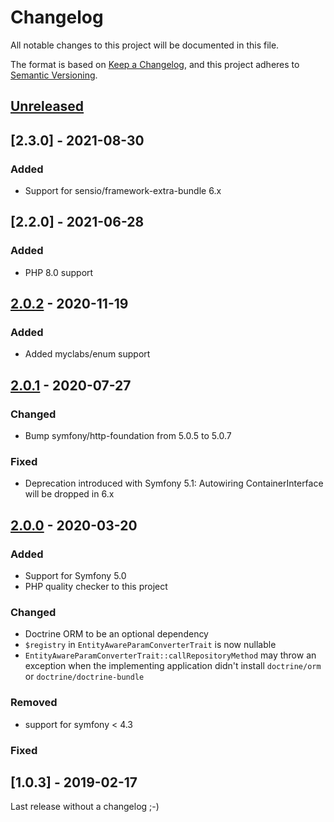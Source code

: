 # Changelog

All notable changes to this project will be documented in this file.

The format is based on [Keep a Changelog](https://keepachangelog.com/en/1.0.0/),
and this project adheres to [Semantic Versioning](https://semver.org/spec/v2.0.0.html).

## [Unreleased]

## [2.3.0] - 2021-08-30

### Added

- Support for sensio/framework-extra-bundle 6.x

## [2.2.0] - 2021-06-28

### Added

- PHP 8.0 support

## [2.0.2] - 2020-11-19

### Added

- Added myclabs/enum support

## [2.0.1] - 2020-07-27

### Changed

- Bump symfony/http-foundation from 5.0.5 to 5.0.7

### Fixed

- Deprecation introduced with Symfony 5.1: Autowiring ContainerInterface will be dropped in 6.x

## [2.0.0] - 2020-03-20

### Added

- Support for Symfony 5.0
- PHP quality checker to this project

### Changed

- Doctrine ORM to be an optional dependency
- `$registry` in `EntityAwareParamConverterTrait` is now nullable
- `EntityAwareParamConverterTrait::callRepositoryMethod` may throw an exception when the implementing
  application didn't install `doctrine/orm` or `doctrine/doctrine-bundle`

### Removed

- support for symfony < 4.3

### Fixed

## [1.0.3] - 2019-02-17

Last release without a changelog ;-)

[unreleased]: https://github.com/byWulf/apitk-common-bundle/compare/2.0.2...HEAD
[2.0.2]: https://github.com/byWulf/apitk-common-bundle/compare/2.0.1...2.0.2
[2.0.1]: https://github.com/byWulf/apitk-common-bundle/compare/2.0.0...2.0.1
[2.0.0]: https://github.com/byWulf/apitk-common-bundle/compare/1.0.3...2.0.0
[1.0.5]: https://github.com/byWulf/apitk-common-bundle/compare/1.0.2...1.0.3
